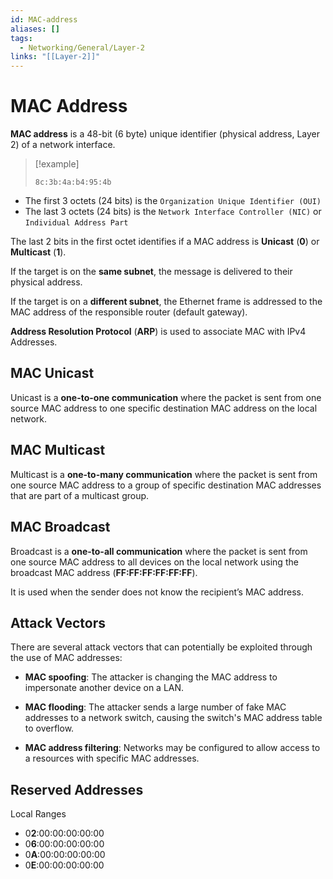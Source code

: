 ```yaml
---
id: MAC-address
aliases: []
tags:
  - Networking/General/Layer-2
links: "[[Layer-2]]"
---
```


# MAC Address

**MAC address** is a 48-bit (6 byte) unique identifier (physical address,
Layer 2) of a network interface.

> [!example]
>
> `8c:3b:4a:b4:95:4b`

- The first 3 octets (24 bits) is the `Organization Unique Identifier (OUI)`
- The last 3 octets (24 bits) is the `Network Interface Controller (NIC)` or
`Individual Address Part`

The last 2 bits in the first octet identifies if a MAC address is **Unicast**
(**0**) or **Multicast** (**1**).

If the target is on the **same subnet**, the message is delivered to their
physical address.

If the target is on a **different subnet**, the Ethernet frame is addressed to
the MAC address of the responsible router (default gateway).

**Address Resolution Protocol** (**ARP**) is used to associate MAC with IPv4
Addresses.

## MAC Unicast

Unicast is a **one-to-one communication** where the packet is sent from one
source MAC address to one specific destination MAC address on the local
network.

## MAC Multicast

Multicast is a **one-to-many communication** where the packet is sent from one
source MAC address to a group of specific destination MAC addresses that are
part of a multicast group.

## MAC Broadcast

Broadcast is a **one-to-all communication**  where the packet is sent from one
source MAC address to all devices on the local network using the broadcast MAC
address (**FF:FF:FF:FF:FF:FF**).

It is used when the sender does not know the recipient’s MAC address.

## Attack Vectors

There are several attack vectors that can potentially be exploited through the
use of MAC addresses:

- **MAC spoofing**: The attacker is changing the MAC address to impersonate
  another device on a LAN.

- **MAC flooding**: The attacker sends a large number of fake MAC addresses to a
  network switch, causing the switch's MAC address table to overflow.

- **MAC address filtering**: Networks may be configured to allow access to a
  resources with specific MAC addresses.

## Reserved Addresses

Local Ranges

- 0**2**:00:00:00:00:00
- 0**6**:00:00:00:00:00
- 0**A**:00:00:00:00:00
- 0**E**:00:00:00:00:00
